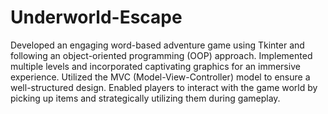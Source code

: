 # Underworld-Escape
Developed an engaging word-based adventure game using Tkinter and following an object-oriented programming (OOP) approach. Implemented multiple levels and incorporated captivating graphics for an immersive experience. Utilized the MVC (Model-View-Controller) model to ensure a well-structured design. Enabled players to interact with the game world by picking up items and strategically utilizing them during gameplay.

